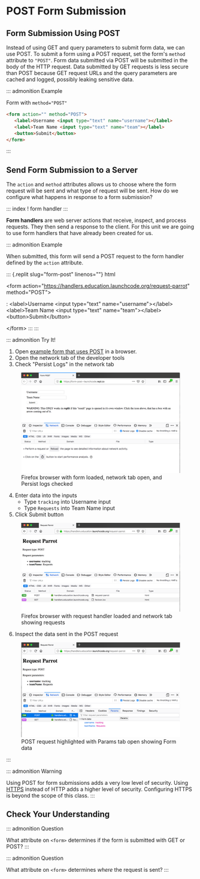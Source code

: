 # POST Form Submission

## Form Submission Using POST

Instead of using GET and query parameters to submit form data, we can
use POST. To submit a form using a POST request, set the form\'s
`method` attribute to `"POST"`. Form data submitted via POST will be
submitted in the body of the HTTP request. Data submitted by GET
requests is less secure than POST because GET request URLs and the query
parameters are cached and logged, possibly leaking sensitive data.

::: admonition
Example

Form with `method="POST"`

``` html
<form action="" method="POST">
   <label>Username <input type="text" name="username"></label>
   <label>Team Name <input type="text" name="team"></label>
   <button>Submit</button>
</form>
```
:::

## Send Form Submission to a Server

The `action` and `method` attributes allows us to choose where the form
request will be sent and what type of request will be sent. How do we
configure what happens in response to a form submission?

::: index
! form handler
:::

**Form handlers** are web server actions that receive, inspect, and
process requests. They then send a response to the client. For this unit
we are going to use form handlers that have already been created for us.

::: admonition
Example

When submitted, this form will send a POST request to the form handler
defined by the `action` attribute.

::: {.replit slug="form-post" linenos=""}
html

\<form action=\"<https://handlers.education.launchcode.org/request-parrot>\" method=\"POST\"\>

:   \<label\>Username \<input type=\"text\"
    name=\"username\"\>\</label\> \<label\>Team Name \<input
    type=\"text\" name=\"team\"\>\</label\> \<button\>Submit\</button\>

\</form\>
:::
:::

::: admonition
Try It!

1.  Open [example form that uses
    POST](https://form-post--launchcode.repl.co/) in a browser.
2.  Open the network tab of the developer tools
3.  Check \"Persist Logs\" in the network tab

<figure>
<img src="figures/network-tab-before-submission.png"
alt="figures/network-tab-before-submission.png" />
<figcaption>Firefox browser with form loaded, network tab open, and
Persist logs checked</figcaption>
</figure>

4.  Enter data into the inputs
    -   Type `tracking` into Username input
    -   Type `Requests` into Team Name input
5.  Click Submit button

<figure>
<img src="figures/network-tab-after-submission.png"
alt="figures/network-tab-after-submission.png" />
<figcaption>Firefox browser with request handler loaded and network tab
showing requests</figcaption>
</figure>

6.  Inspect the data sent in the POST request

<figure>
<img src="figures/inspecting-post-request.png"
alt="figures/inspecting-post-request.png" />
<figcaption>POST request highlighted with Params tab open showing Form
data</figcaption>
</figure>
:::

::: admonition
Warning

Using POST for form submissions adds a very low level of security. Using
[HTTPS](https://en.wikipedia.org/wiki/HTTPS) instead of HTTP adds a
higher level of security. Configuring HTTPS is beyond the scope of this
class.
:::

## Check Your Understanding

::: admonition
Question

What attribute on `<form>` determines if the form is submitted with GET
or POST?
:::

::: admonition
Question

What attribute on `<form>` determines *where* the request is sent?
:::
